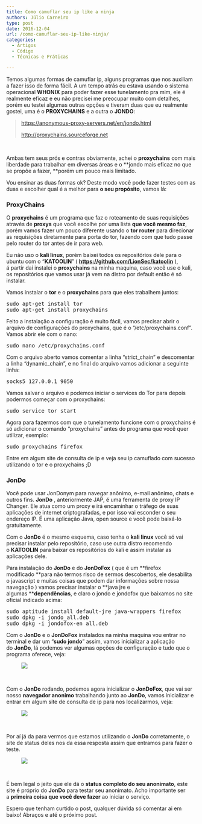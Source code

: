 ```yaml
---
title: Como camuflar seu ip like a ninja
authors: Júlio Carneiro
type: post
date: 2016-12-04
url: /como-camuflar-seu-ip-like-ninja/
categories:
  - Artigos
  - Código
  - Técnicas e Práticas

---
```

Temos algumas formas de camuflar ip, alguns programas que nos auxiliam a fazer isso de forma fácil. A um tempo atrás eu estava usando o sistema operacional <strong class="markup--strong markup--p-strong">WHONIX</strong> para poder fazer esse tunelamento pra mim, ele é realmente eficaz e eu não precisei me preocupar muito com detalhes, porém eu testei algumas outras opções e tiveram duas que eu realmente gostei, uma é o <strong class="markup--strong markup--p-strong">PROXYCHAINS</strong> e a outra o <strong class="markup--strong markup--p-strong">JONDO</strong>:

> <https://anonymous-proxy-servers.net/en/jondo.html>
> 
> <http://proxychains.sourceforge.net>

&nbsp;

Ambas tem seus prós e contras obviamente, achei o **proxychains** com mais liberdade para trabalhar em diversas áreas e o **jondo mais eficaz no que se propõe a fazer, **porém um pouco mais limitado.

Vou ensinar as duas formas ok? Deste modo você pode fazer testes com as duas e escolher qual é a melhor para **o seu propósito**, vamos lá:

### ProxyChains

O **proxychains** é um programa que faz o roteamento de suas requisições através de **proxys** que você escolhe por uma lista **que você mesmo faz**, porém vamos fazer um pouco diferente usando o **tor router** para direcionar as requisições diretamente para porta do tor, fazendo com que tudo passe pelo router do tor antes de ir para web.

Eu não uso o **kali linux**, porém baixei todos os repositórios dele para o ubuntu com o “**KATOOLIN**” ( <a href="https://github.com/LionSec/katoolin" rel="nofollow"><strong>https://github.com/LionSec/katoolin</strong></a> ), á partir daí instalei o **proxychains** na minha maquina, caso você use o kali, os repositórios que vamos usar já vem na distro por default então é só instalar.

Vamos instalar o **tor** e o **proxychains** para que eles trabalhem juntos:

<pre>sudo apt-get install tor
sudo apt-get install proxychains</pre>

Feito a instalação a configuração é muito fácil, vamos precisar abrir o arquivo de configurações do proxychains, que é o “/etc/proxychains.conf”. Vamos abrir ele com o nano:

<pre>sudo nano /etc/proxychains.conf</pre>

Com o arquivo aberto vamos comentar a linha “strict\_chain” e descomentar a linha “dynamic\_chain”, e no final do arquivo vamos adicionar a seguinte linha:

<pre>socks5 127.0.0.1 9050</pre>

Vamos salvar o arquivo e podemos iniciar o services do Tor para depois podermos começar com o proxychains:

<pre>sudo service tor start</pre>

Agora para fazermos com que o tunelamento funcione com o proxychains é só adicionar o comando “proxychains” antes do programa que você quer utilizar, exemplo:

<pre>sudo proxychains firefox</pre>

Entre em algum site de consulta de ip e veja seu ip camuflado com sucesso utilizando o tor e o proxychains ;D

### JonDo

Você pode usar JonDonym para navegar anônimo, e-mail anônimo, chats e outros fins. **JonDo** , anteriormente JAP, é uma ferramenta de proxy IP Changer. Ele atua como um proxy e irá encaminhar o tráfego de suas aplicações de internet criptografadas, e por isso vai esconder o seu endereço IP. É uma aplicação Java, open source e você pode baixá-lo gratuitamente.

Com o **JonDo** é o mesmo esquema, caso tenha o **kali linux** você só vai precisar instalar pelo repositório, caso use outra distro recomendo o **KATOOLIN** para baixar os repositórios do kali e assim instalar as aplicações dele.

Para instalação do **JonDo** e do **JonDoFox** ( que é um **firefox modificado **para não termos risco de sermos descobertos, ele desabilita o javascript e muitas coisas que podem dar informações sobre nossa navegação ) vamos precisar instalar o **java jre e algumas ****dependências**, e claro o jondo e jondofox que baixamos no site oficial indicado acima:

<pre class="lang-bash">sudo aptitude install default-jre java-wrappers firefox
sudo dpkg -i jondo_all.deb
sudo dpkg -i jondofox-en_all.deb</pre>

Com o **JonDo** e o **JonDoFox** instalados na minha maquina vou entrar no terminal e dar um “**sudo jondo**” assim, vamos inicializar a aplicação do **JonDo**, lá podemos ver algumas opções de configuração e tudo que o programa oferece, veja:<figure>

![][1]</figure> 

&nbsp;

Com o **JonDo** rodando, podemos agora inicializar o **JonDoFox**, que vai ser nosso **navegador anonimo** trabalhando junto ao **JonDo**, vamos inicializar e entrar em algum site de consulta de ip para nos localizarmos, veja:<figure>

![][2]</figure> 

&nbsp;

Por aí já da para vermos que estamos utilizando o **JonDo** corretamente, o site de status deles nos da essa resposta assim que entramos para fazer o teste.<figure>

![][3]</figure> 

&nbsp;

É bem legal o jeito que ele dá o **status completo do seu anonimato**, este site é próprio do **JonDo** para testar seu anonimato. Acho importante ser a **primeira coisa que você deve fazer** ao iniciar o serviço.

Espero que tenham curtido o post, qualquer dúvida só comentar ai em baixo! Abraços e até o próximo post.

 [1]: https://cdn-images-1.medium.com/max/800/1*ThtPBRe1tD7aqjiFMEWvlQ.png
 [2]: https://cdn-images-1.medium.com/max/800/1*4cjyOlP2MnoNHbnyuEhsbA.png
 [3]: https://cdn-images-1.medium.com/max/800/1*1qhJ-OTxjcv2ritD_DKjSg.png